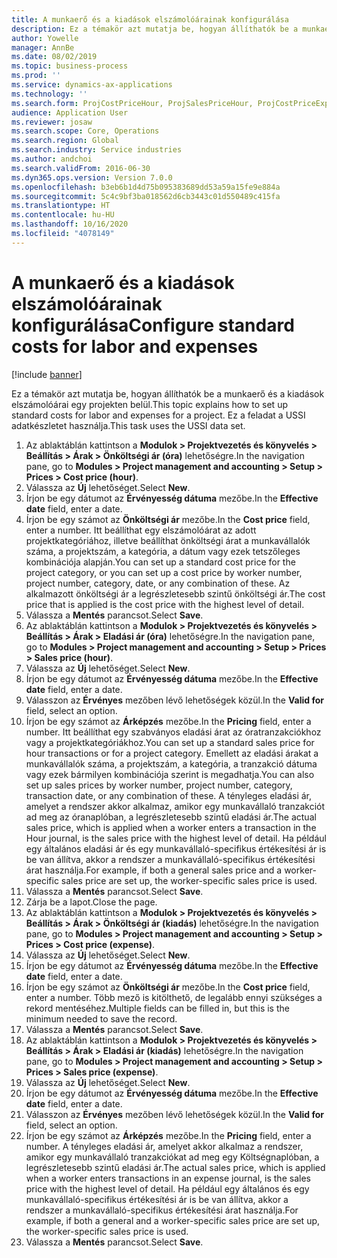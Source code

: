 ```yaml
---
title: A munkaerő és a kiadások elszámolóárainak konfigurálása
description: Ez a témakör azt mutatja be, hogyan állíthatók be a munkaerő és a kiadások elszámolóárai egy projekten belül.
author: Yowelle
manager: AnnBe
ms.date: 08/02/2019
ms.topic: business-process
ms.prod: ''
ms.service: dynamics-ax-applications
ms.technology: ''
ms.search.form: ProjCostPriceHour, ProjSalesPriceHour, ProjCostPriceExpense, ProjSalesPriceCost
audience: Application User
ms.reviewer: josaw
ms.search.scope: Core, Operations
ms.search.region: Global
ms.search.industry: Service industries
ms.author: andchoi
ms.search.validFrom: 2016-06-30
ms.dyn365.ops.version: Version 7.0.0
ms.openlocfilehash: b3eb6b1d4d75b095383689dd53a59a15fe9e884a
ms.sourcegitcommit: 5c4c9bf3ba018562d6cb3443c01d550489c415fa
ms.translationtype: HT
ms.contentlocale: hu-HU
ms.lasthandoff: 10/16/2020
ms.locfileid: "4078149"
---
```

# <a name="configure-standard-costs-for-labor-and-expenses"></a><span data-ttu-id="fefec-103">A munkaerő és a kiadások elszámolóárainak konfigurálása</span><span class="sxs-lookup"><span data-stu-id="fefec-103">Configure standard costs for labor and expenses</span></span>

[!include [banner](../../includes/banner.md)]

<span data-ttu-id="fefec-104">Ez a témakör azt mutatja be, hogyan állíthatók be a munkaerő és a kiadások elszámolóárai egy projekten belül.</span><span class="sxs-lookup"><span data-stu-id="fefec-104">This topic explains how to set up standard costs for labor and expenses for a project.</span></span> <span data-ttu-id="fefec-105">Ez a feladat a USSI adatkészletet használja.</span><span class="sxs-lookup"><span data-stu-id="fefec-105">This task uses the USSI data set.</span></span>

1. <span data-ttu-id="fefec-106">Az ablaktáblán kattintson a **Modulok > Projektvezetés és könyvelés > Beállítás > Árak > Önköltségi ár (óra)** lehetőségre.</span><span class="sxs-lookup"><span data-stu-id="fefec-106">In the navigation pane, go to **Modules > Project management and accounting > Setup > Prices > Cost price (hour)**.</span></span>
2. <span data-ttu-id="fefec-107">Válassza az **Új** lehetőséget.</span><span class="sxs-lookup"><span data-stu-id="fefec-107">Select **New**.</span></span>
3. <span data-ttu-id="fefec-108">Írjon be egy dátumot az **Érvényesség dátuma** mezőbe.</span><span class="sxs-lookup"><span data-stu-id="fefec-108">In the **Effective date** field, enter a date.</span></span>
4. <span data-ttu-id="fefec-109">Írjon be egy számot az **Önköltségi ár** mezőbe.</span><span class="sxs-lookup"><span data-stu-id="fefec-109">In the **Cost price** field, enter a number.</span></span> <span data-ttu-id="fefec-110">Itt beállíthat egy elszámolóárat az adott projektkategóriához, illetve beállíthat önköltségi árat a munkavállalók száma, a projektszám, a kategória, a dátum vagy ezek tetszőleges kombinációja alapján.</span><span class="sxs-lookup"><span data-stu-id="fefec-110">You can set up a standard cost price for the project category, or you can set up a cost price by worker number, project number, category, date, or any combination of these.</span></span> <span data-ttu-id="fefec-111">Az alkalmazott önköltségi ár a legrészletesebb szintű önköltségi ár.</span><span class="sxs-lookup"><span data-stu-id="fefec-111">The cost price that is applied is the cost price with the highest level of detail.</span></span>  
5. <span data-ttu-id="fefec-112">Válassza a **Mentés** parancsot.</span><span class="sxs-lookup"><span data-stu-id="fefec-112">Select **Save**.</span></span>
6. <span data-ttu-id="fefec-113">Az ablaktáblán kattintson a **Modulok > Projektvezetés és könyvelés > Beállítás > Árak > Eladási ár (óra)** lehetőségre.</span><span class="sxs-lookup"><span data-stu-id="fefec-113">In the navigation pane, go to **Modules > Project management and accounting > Setup > Prices > Sales price (hour)**.</span></span>
7. <span data-ttu-id="fefec-114">Válassza az **Új** lehetőséget.</span><span class="sxs-lookup"><span data-stu-id="fefec-114">Select **New**.</span></span>
8. <span data-ttu-id="fefec-115">Írjon be egy dátumot az **Érvényesség dátuma** mezőbe.</span><span class="sxs-lookup"><span data-stu-id="fefec-115">In the **Effective date** field, enter a date.</span></span>
9. <span data-ttu-id="fefec-116">Válasszon az **Érvényes** mezőben lévő lehetőségek közül.</span><span class="sxs-lookup"><span data-stu-id="fefec-116">In the **Valid for** field, select an option.</span></span>
10. <span data-ttu-id="fefec-117">Írjon be egy számot az **Árképzés** mezőbe.</span><span class="sxs-lookup"><span data-stu-id="fefec-117">In the **Pricing** field, enter a number.</span></span> <span data-ttu-id="fefec-118">Itt beállíthat egy szabványos eladási árat az óratranzakciókhoz vagy a projektkategóriákhoz.</span><span class="sxs-lookup"><span data-stu-id="fefec-118">You can set up a standard sales price for hour transactions or for a project category.</span></span> <span data-ttu-id="fefec-119">Emellett az eladási árakat a munkavállalók száma, a projektszám, a kategória, a tranzakció dátuma vagy ezek bármilyen kombinációja szerint is megadhatja.</span><span class="sxs-lookup"><span data-stu-id="fefec-119">You can also set up sales prices by worker number, project number, category, transaction date, or any combination of these.</span></span> <span data-ttu-id="fefec-120">A tényleges eladási ár, amelyet a rendszer akkor alkalmaz, amikor egy munkavállaló tranzakciót ad meg az óranaplóban, a legrészletesebb szintű eladási ár.</span><span class="sxs-lookup"><span data-stu-id="fefec-120">The actual sales price, which is applied when a worker enters a transaction in the Hour journal, is the sales price with the highest level of detail.</span></span> <span data-ttu-id="fefec-121">Ha például egy általános eladási ár és egy munkavállaló-specifikus értékesítési ár is be van állítva, akkor a rendszer a munkavállaló-specifikus értékesítési árat használja.</span><span class="sxs-lookup"><span data-stu-id="fefec-121">For example, if both a general sales price and a worker-specific sales price are set up, the worker-specific sales price is used.</span></span>  
11. <span data-ttu-id="fefec-122">Válassza a **Mentés** parancsot.</span><span class="sxs-lookup"><span data-stu-id="fefec-122">Select **Save**.</span></span>
12. <span data-ttu-id="fefec-123">Zárja be a lapot.</span><span class="sxs-lookup"><span data-stu-id="fefec-123">Close the page.</span></span>
13. <span data-ttu-id="fefec-124">Az ablaktáblán kattintson a **Modulok > Projektvezetés és könyvelés > Beállítás > Árak > Önköltségi ár (kiadás)** lehetőségre.</span><span class="sxs-lookup"><span data-stu-id="fefec-124">In the navigation pane, go to **Modules > Project management and accounting > Setup > Prices > Cost price (expense)**.</span></span>
14. <span data-ttu-id="fefec-125">Válassza az **Új** lehetőséget.</span><span class="sxs-lookup"><span data-stu-id="fefec-125">Select **New**.</span></span>
15. <span data-ttu-id="fefec-126">Írjon be egy dátumot az **Érvényesség dátuma** mezőbe.</span><span class="sxs-lookup"><span data-stu-id="fefec-126">In the **Effective date** field, enter a date.</span></span>
16. <span data-ttu-id="fefec-127">Írjon be egy számot az **Önköltségi ár** mezőbe.</span><span class="sxs-lookup"><span data-stu-id="fefec-127">In the **Cost price** field, enter a number.</span></span> <span data-ttu-id="fefec-128">Több mező is kitölthető, de legalább ennyi szükséges a rekord mentéséhez.</span><span class="sxs-lookup"><span data-stu-id="fefec-128">Multiple fields can be filled in, but this is the minimum needed to save the record.</span></span>  
17. <span data-ttu-id="fefec-129">Válassza a **Mentés** parancsot.</span><span class="sxs-lookup"><span data-stu-id="fefec-129">Select **Save**.</span></span>
18. <span data-ttu-id="fefec-130">Az ablaktáblán kattintson a **Modulok > Projektvezetés és könyvelés > Beállítás > Árak > Eladási ár (kiadás)** lehetőségre.</span><span class="sxs-lookup"><span data-stu-id="fefec-130">In the navigation pane, go to **Modules > Project management and accounting > Setup > Prices > Sales price (expense)**.</span></span>
19. <span data-ttu-id="fefec-131">Válassza az **Új** lehetőséget.</span><span class="sxs-lookup"><span data-stu-id="fefec-131">Select **New**.</span></span>
20. <span data-ttu-id="fefec-132">Írjon be egy dátumot az **Érvényesség dátuma** mezőbe.</span><span class="sxs-lookup"><span data-stu-id="fefec-132">In the **Effective date** field, enter a date.</span></span>
21. <span data-ttu-id="fefec-133">Válasszon az **Érvényes** mezőben lévő lehetőségek közül.</span><span class="sxs-lookup"><span data-stu-id="fefec-133">In the **Valid for** field, select an option.</span></span>
22. <span data-ttu-id="fefec-134">Írjon be egy számot az **Árképzés** mezőbe.</span><span class="sxs-lookup"><span data-stu-id="fefec-134">In the **Pricing** field, enter a number.</span></span> <span data-ttu-id="fefec-135">A tényleges eladási ár, amelyet akkor alkalmaz a rendszer, amikor egy munkavállaló tranzakciókat ad meg egy Költségnaplóban, a legrészletesebb szintű eladási ár.</span><span class="sxs-lookup"><span data-stu-id="fefec-135">The actual sales price, which is applied when a worker enters transactions in an expense journal, is the sales price with the highest level of detail.</span></span> <span data-ttu-id="fefec-136">Ha például egy általános és egy munkavállaló-specifikus értékesítési ár is be van állítva, akkor a rendszer a munkavállaló-specifikus értékesítési árat használja.</span><span class="sxs-lookup"><span data-stu-id="fefec-136">For example, if both a general and a worker-specific sales price are set up, the worker-specific sales price is used.</span></span>  
23. <span data-ttu-id="fefec-137">Válassza a **Mentés** parancsot.</span><span class="sxs-lookup"><span data-stu-id="fefec-137">Select **Save**.</span></span>

